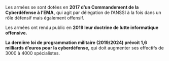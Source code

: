 Les armées se sont dotées en **2017 d’un Commandement de la Cyberdéfense à l’EMA,** qui agit par délégation de l’ANSSI à la fois dans un rôle défensif mais également offensif.

Les armées ont rendu public en **2019 leur doctrine de lutte informatique offensive.**

**La dernière loi de programmation militaire (2019/2024) prévoit 1,6 milliards d’euros pour la cyberdéfense,** qui doit augmenter ses effectifs de 3000 à 4000 spécialistes.